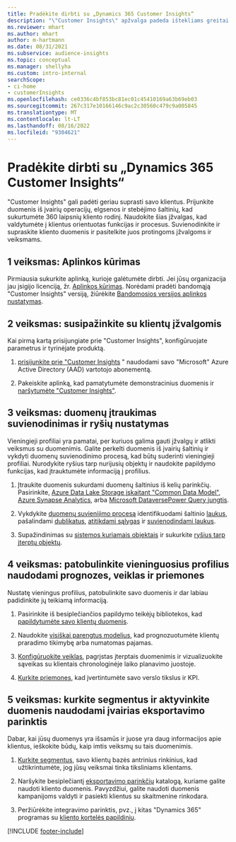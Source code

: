 ```yaml
---
title: Pradėkite dirbti su „Dynamics 365 Customer Insights“
description: "\"Customer Insights\" apžvalga padeda ištekliams greitai pradėti darbą."
ms.reviewer: mhart
ms.author: mhart
author: m-hartmann
ms.date: 08/31/2021
ms.subservice: audience-insights
ms.topic: conceptual
ms.manager: shellyha
ms.custom: intro-internal
searchScope:
- ci-home
- customerInsights
ms.openlocfilehash: ce0336c4bf853bc81ec01c45410169a63b69eb03
ms.sourcegitcommit: 267c317e10166146c9ac2c30560c479c9a005845
ms.translationtype: MT
ms.contentlocale: lt-LT
ms.lasthandoff: 08/16/2022
ms.locfileid: "9304621"
---
```

# <a name="get-started-with-dynamics-365-customer-insights"></a>Pradėkite dirbti su „Dynamics 365 Customer Insights“

"Customer Insights" gali padėti geriau suprasti savo klientus. Prijunkite duomenis iš įvairių operacijų, elgsenos ir stebėjimo šaltinių, kad sukurtumėte 360 laipsnių kliento rodinį. Naudokite šias įžvalgas, kad valdytumėte į klientus orientuotas funkcijas ir procesus. Suvienodinkite ir supraskite kliento duomenis ir pasitelkite juos protingoms įžvalgoms ir veiksmams.

## <a name="step-1-create-an-environment"></a>1 veiksmas: Aplinkos kūrimas

Pirmiausia sukurkite aplinką, kurioje galėtumėte dirbti. Jei jūsų organizacija jau įsigijo licenciją, žr. [Aplinkos kūrimas](create-environment.md). Norėdami pradėti bandomąją "Customer Insights" versiją, žiūrėkite [Bandomosios versijos aplinkos nustatymas](trial-signup.md).

## <a name="step-2-explore-customer-insights"></a>2 veiksmas: susipažinkite su klientų įžvalgomis

Kai pirmą kartą prisijungiate prie "Customer Insights", konfigūruojate parametrus ir tyrinėjate produktą.

1. [prisijunkite prie "Customer Insights](https://home.ci.ai.dynamics.com) " naudodami savo "Microsoft" Azure Active Directory (AAD) vartotojo abonementą.

1. Pakeiskite aplinką, kad pamatytumėte demonstracinius duomenis ir [naršytumėte "Customer Insights"](home.md).

## <a name="step-3-ingest-unify-and-set-up-relationships-for-your-data"></a>3 veiksmas: duomenų įtraukimas suvienodinimas ir ryšių nustatymas

Vieningieji profiliai yra pamatai, per kuriuos galima gauti įžvalgų ir atlikti veiksmus su duomenimis. Galite perkelti duomenis iš įvairių šaltinių ir vykdyti duomenų suvienodinimo procesą, kad būtų suderinti vieningieji profiliai. Nurodykite ryšius tarp nurijusių objektų ir naudokite papildymo funkcijas, kad įtrauktumėte informaciją į profilius.

1. Įtraukite duomenis sukurdami duomenų šaltinius iš kelių parinkčių. Pasirinkite, [Azure Data Lake Storage įskaitant "Common Data Model"](connect-common-data-model.md), [Azure Synapse Analytics](connect-synapse.md), arba [Microsoft Dataverse](connect-dataverse-managed-lake.md)[Power Query jungtis](connect-power-query.md).

1. Vykdykite [duomenų suvienijimo procesą](data-unification.md) identifikuodami šaltinio [laukus](map-entities.md), pašalindami [dublikatus](remove-duplicates.md), [atitikdami sąlygas](match-entities.md) ir [suvienodindami laukus](merge-entities.md).

1. Supažindinimas su [sistemos kuriamais objektais](entities.md) ir sukurkite [ryšius tarp įterptų objektų](relationships.md).

## <a name="step-4-enhance-unified-profiles-with-predictions-activities-and-measures"></a>4 veiksmas: patobulinkite vieninguosius profilius naudodami prognozes, veiklas ir priemones

Nustatę vieningus profilius, patobulinkite savo duomenis ir dar labiau padidinkite jų teikiamą informaciją.

1. Pasirinkite iš besiplečiančios papildymo teikėjų bibliotekos, kad [papildytumėte savo klientų duomenis](enrichment-hub.md).

1. Naudokite [visiškai parengtus modelius](predictions-overview.md), kad prognozuotumėte klientų praradimo tikimybę arba numatomas pajamas.

1. [Konfigūruokite veiklas](activities.md), pagrįstas įterptais duomenimis ir vizualizuokite sąveikas su klientais chronologinėje laiko planavimo juostoje.

1. [Kurkite priemones](measures.md), kad įvertintumėte savo verslo tikslus ir KPI.

## <a name="step-5-create-segments-and-activate-data-through-various-export-options"></a>5 veiksmas: kurkite segmentus ir aktyvinkite duomenis naudodami įvairias eksportavimo parinktis

Dabar, kai jūsų duomenys yra išsamūs ir juose yra daug informacijos apie klientus, ieškokite būdų, kaip imtis veiksmų su tais duomenimis.

1. [Kurkite segmentus](segments.md), savo klientų bazės antrinius rinkinius, kad užtikrintumėte, jog jūsų veiksmai tinka tiksliniams klientams.

1. Naršykite besiplečiantį [eksportavimo parinkčių](export-destinations.md) katalogą, kuriame galite naudoti kliento duomenis. Pavyzdžiui, galite naudoti duomenis kampanijoms valdyti ir pasiekti klientus su skaitmenine rinkodara.

1. Peržiūrėkite integravimo parinktis, pvz., į kitas "Dynamics 365" programas su [kliento kortelės papildiniu](customer-card-add-in.md).  


[!INCLUDE [footer-include](includes/footer-banner.md)]
